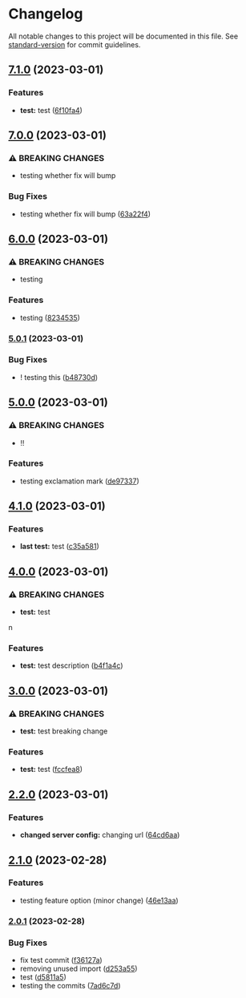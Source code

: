 # Changelog

All notable changes to this project will be documented in this file. See [standard-version](https://github.com/conventional-changelog/standard-version) for commit guidelines.

## [7.1.0](https://github.com/farahyasserr/SocialMedia/compare/v7.0.0...v7.1.0) (2023-03-01)


### Features

* **test:** test ([6f10fa4](https://github.com/farahyasserr/SocialMedia/commit/6f10fa424c9dd03d4287f0b3c286c14bcd5954e3))

## [7.0.0](https://github.com/farahyasserr/SocialMedia/compare/v6.0.0...v7.0.0) (2023-03-01)


### ⚠ BREAKING CHANGES

* testing whether fix will bump

### Bug Fixes

* testing whether fix will bump ([63a22f4](https://github.com/farahyasserr/SocialMedia/commit/63a22f428ec43e45b57cbac0d8b607fe5e03a785))

## [6.0.0](https://github.com/farahyasserr/SocialMedia/compare/v5.0.1...v6.0.0) (2023-03-01)


### ⚠ BREAKING CHANGES

* testing

### Features

* testing ([8234535](https://github.com/farahyasserr/SocialMedia/commit/8234535b681df802cf7fd2617d12155f2fc90faa))

### [5.0.1](https://github.com/farahyasserr/SocialMedia/compare/v5.0.0...v5.0.1) (2023-03-01)


### Bug Fixes

* ! testing this ([b48730d](https://github.com/farahyasserr/SocialMedia/commit/b48730db58416472169f1913d0ec8d51de2d1bbe))

## [5.0.0](https://github.com/farahyasserr/SocialMedia/compare/v4.1.0...v5.0.0) (2023-03-01)


### ⚠ BREAKING CHANGES

* !!

### Features

* testing exclamation mark ([de97337](https://github.com/farahyasserr/SocialMedia/commit/de973371260c14501f59412a3069fd060486056f))

## [4.1.0](https://github.com/farahyasserr/SocialMedia/compare/v4.0.0...v4.1.0) (2023-03-01)


### Features

* **last test:** test ([c35a581](https://github.com/farahyasserr/SocialMedia/commit/c35a581594166c958d15e48cb1381c4706aae294))

## [4.0.0](https://github.com/farahyasserr/SocialMedia/compare/v3.0.0...v4.0.0) (2023-03-01)


### ⚠ BREAKING CHANGES

* **test:** test

n

### Features

* **test:** test description ([b4f1a4c](https://github.com/farahyasserr/SocialMedia/commit/b4f1a4caa3909ff70b0fe922f7456c76123afa91))

## [3.0.0](https://github.com/farahyasserr/SocialMedia/compare/v2.2.0...v3.0.0) (2023-03-01)


### ⚠ BREAKING CHANGES

* **test:** test breaking change

### Features

* **test:** test ([fccfea8](https://github.com/farahyasserr/SocialMedia/commit/fccfea8d3c24949c6bb98c59c1c0af8594347aa4))

## [2.2.0](https://github.com/farahyasserr/SocialMedia/compare/v2.1.0...v2.2.0) (2023-03-01)


### Features

* **changed server config:** changing url ([64cd6aa](https://github.com/farahyasserr/SocialMedia/commit/64cd6aaba1b6b7f86e982798ffd0cffdd6bbd9ac))

## [2.1.0](https://github.com/farahyasserr/SocialMedia/compare/v2.0.1...v2.1.0) (2023-02-28)


### Features

* testing feature option (minor change) ([46e13aa](https://github.com/farahyasserr/SocialMedia/commit/46e13aa66972aacef220787fd5f50a11f3489ea4))

### [2.0.1](https://github.com/farahyasserr/SocialMedia/compare/v1.0.4...v2.0.1) (2023-02-28)


### Bug Fixes

* fix test commit ([f36127a](https://github.com/farahyasserr/SocialMedia/commit/f36127aa5638d02a3e3682dd40dc13d854a4076f))
* removing unused import ([d253a55](https://github.com/farahyasserr/SocialMedia/commit/d253a55d1f2412bd07c093710f30cafa6daae09e))
* test ([d5811a5](https://github.com/farahyasserr/SocialMedia/commit/d5811a5aff6ffac938716acf3b1e9831f58829da))
* testing the commits ([7ad6c7d](https://github.com/farahyasserr/SocialMedia/commit/7ad6c7d89d2788842ab3ca9ed1549a3d686b427b))
